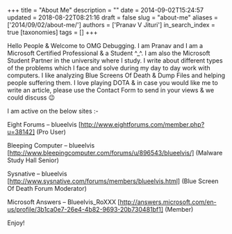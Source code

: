+++
title = "About Me"
description = ""
date = 2014-09-02T15:24:57
updated = 2018-08-22T08:21:16
draft = false
slug = "about-me"
aliases = ['2014/09/02/about-me/']
authors = ['Pranav V Jituri']
in_search_index = true
[taxonomies]
tags = []
+++


Hello People & Welcome to OMG Debugging. I am Pranav and I am a Microsoft
Certified Professional & a Student ^_^. I am also the Microsoft Student Partner
in the university where I study. I write about different types of the problems
which I face and solve during my day to day work with computers. I like
analyzing Blue Screens Of Death & Dump Files and helping people suffering them.
I love playing DOTA & in case you would like me to write an article, please use
the Contact Form to send in your views & we could discuss 😉

I am active on the below sites :-

Eight Forums – blueelvis [http://www.eightforums.com/member.php?u=38142] (Pro
User)

Bleeping Computer – blueelvis
[http://www.bleepingcomputer.com/forums/u/896543/blueelvis/] (Malware Study Hall
Senior)

Sysnative – blueelvis [http://www.sysnative.com/forums/members/blueelvis.html] 
(Blue Screen Of Death Forum Moderator)

Microsoft Answers – Blueelvis_RoXXX
[http://answers.microsoft.com/en-us/profile/3b1ca0e7-26e4-4b82-9693-20b730481bf1] 
(Member)



Enjoy!